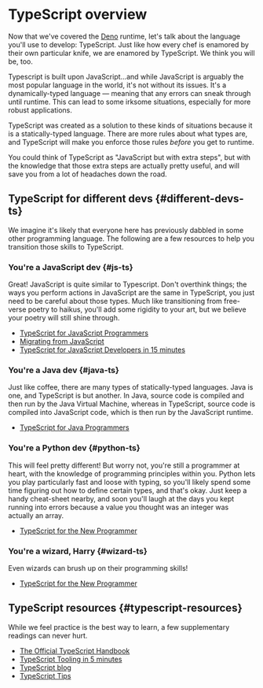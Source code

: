 # TypeScript overview

Now that we've covered the [Deno](/automation/deno) runtime, let's talk about the language you'll use to develop: TypeScript. Just like how every chef is enamored by their own particular knife, we are enamored by TypeScript. We think you will be, too.

Typescript is built upon JavaScript...and while JavaScript is arguably the most popular language in the world, it's not without its issues. It's a dynamically-typed language &mdash; meaning that any errors can sneak through until runtime. This can lead to some irksome situations, especially for more robust applications.

TypeScript was created as a solution to these kinds of situations because it is a statically-typed language. There are more rules about what types are, and TypeScript will make you enforce those rules *before* you get to runtime.

You could think of TypeScript as "JavaScript but with extra steps", but with the knowledge that those extra steps are actually pretty useful, and will save you from a lot of headaches down the road. 

## TypeScript for different devs {#different-devs-ts}

We imagine it's likely that everyone here has previously dabbled in some other programming language. The following are a few resources to help you transition those skills to TypeScript.

### You're a JavaScript dev {#js-ts}

Great! JavaScript is quite similar to Typescript. Don't overthink things; the ways you perform actions in JavaScript are the same in TypeScript, you just need to be careful about those types. Much like transitioning from free-verse poetry to haikus, you'll add some rigidity to your art, but we believe your poetry will still shine through.

* [TypeScript for JavaScript Programmers](https://www.typescriptlang.org/docs/handbook/typescript-in-5-minutes.html)
* [Migrating from JavaScript](https://www.typescriptlang.org/docs/handbook/migrating-from-javascript.html)
* [TypeScript for JavaScript Developers in 15 minutes](https://youtu.be/JUORwadOU7s)

### You're a Java dev {#java-ts}

Just like coffee, there are many types of statically-typed languages. Java is one, and TypeScript is but another. In Java, source code is compiled and then run by the Java Virtual Machine, whereas in TypeScript, source code is compiled into JavaScript code, which is then run by the JavaScript runtime.

* [TypeScript for Java Programmers](https://www.typescriptlang.org/docs/handbook/typescript-in-5-minutes-oop.html)

### You're a Python dev {#python-ts}

This will feel pretty different! But worry not, you're still a programmer at heart, with the knowledge of programming principles within you. Python lets you play particularly fast and loose with typing, so you'll likely spend some time figuring out how to define certain types, and that's okay. Just keep a handy cheat-sheet nearby, and soon you'll laugh at the days you kept running into errors because a value you thought was an integer was actually an array.

* [TypeScript for the New Programmer](https://www.typescriptlang.org/docs/handbook/typescript-from-scratch.html)

### You're a wizard, Harry {#wizard-ts}

Even wizards can brush up on their programming skills!

* [TypeScript for the New Programmer](https://www.typescriptlang.org/docs/handbook/typescript-from-scratch.html)

## TypeScript resources {#typescript-resources}

While we feel practice is the best way to learn, a few supplementary readings can never hurt.

* [The Official TypeScript Handbook](https://www.typescriptlang.org/docs/handbook/intro.html)
* [TypeScript Tooling in 5 minutes](https://www.typescriptlang.org/docs/handbook/typescript-tooling-in-5-minutes.html)
* [TypeScript blog](https://devblogs.microsoft.com/typescript/)
* [TypeScript Tips](https://www.totaltypescript.com/tips)